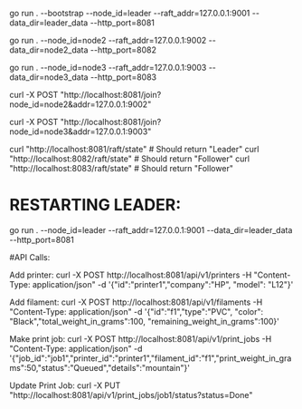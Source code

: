 go run . --bootstrap --node_id=leader --raft_addr=127.0.0.1:9001 --data_dir=leader_data --http_port=8081

go run . --node_id=node2 --raft_addr=127.0.0.1:9002 --data_dir=node2_data --http_port=8082

go run . --node_id=node3 --raft_addr=127.0.0.1:9003 --data_dir=node3_data --http_port=8083

curl -X POST "http://localhost:8081/join?node_id=node2&addr=127.0.0.1:9002"

curl -X POST "http://localhost:8081/join?node_id=node3&addr=127.0.0.1:9003"

curl "http://localhost:8081/raft/state"  # Should return "Leader"
curl "http://localhost:8082/raft/state"  # Should return "Follower"
curl "http://localhost:8083/raft/state"  # Should return "Follower"

# RESTARTING LEADER:
go run . --node_id=leader --raft_addr=127.0.0.1:9001 --data_dir=leader_data --http_port=8081

#API Calls:

Add printer:
curl -X POST http://localhost:8081/api/v1/printers -H "Content-Type: application/json" -d '{"id":"printer1","company":"HP", "model": "L12"}'

Add filament:
curl -X POST http://localhost:8081/api/v1/filaments -H "Content-Type: application/json" -d '{"id":"f1","type":"PVC", "color": "Black","total_weight_in_grams":100, "remaining_weight_in_grams":100}'

Make print job:
curl -X POST http://localhost:8081/api/v1/print_jobs -H "Content-Type: application/json" -d '{"job_id":"job1","printer_id":"printer1","filament_id":"f1","print_weight_in_grams":50,"status":"Queued","details":"mountain"}'

Update Print Job:
curl -X PUT "http://localhost:8081/api/v1/print_jobs/job1/status?status=Done"

